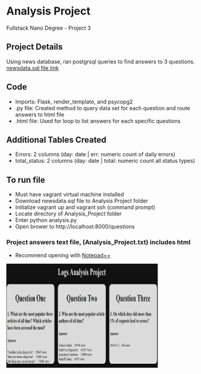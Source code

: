 # Analysis Project
Fullstack Nano Degree - Project 3

## Project Details
Using news database, ran postgrsql queries to find answers to 3 questions.
[newsdata.sql file link](https://d17h27t6h515a5.cloudfront.net/topher/2016/August/57b5f748_newsdata/newsdata.zip) 

## Code
* Imports: Flask, render_template, and psycopg2
* .py file: Created method to query data set for each question and route answers to html file
* .html file: Used for loop to list answers for each specific questions

## Additional Tables Created
* Errors: 2 columns (day: date | err: numeric count of daily errors)
* total_status: 2 columns (day: date | total: numeric count all status types)

## To run file
* Must have vagrant virtual machine installed
* Download newsdata.sql file to Analysis Project folder
* Initialize vagrant up and vagrant ssh (command prompt)
* Locate directory of Analysis_Project folder
* Enter python analysis.py
* Open brower to http://localhost:8000/questions

### Project answers text file, (Analysis_Project.txt) includes html 
* Recommend opening with [Notepad++](https://notepad-plus-plus.org/)

<img src="/Analysis_Project.png" width="400" height="275" />
